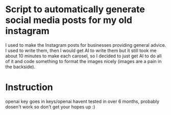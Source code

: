 # Script to automatically generate social media posts for my old instagram
I used to make the Instagram posts for businesses providing general advice. I used to write them, then I would get AI to write them but it still took me about 10 minutes to make each carosel, so I decided to just get AI to do all of it and code something to format the images nicely (images are a pain in the backside).
# Instruction
openai key goes in keys/openai
havent tested in over 6 months, probably dosen't work so don't get your hopes up :)
